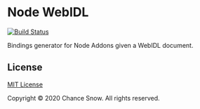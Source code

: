 # Node WebIDL

[![Build Status](https://github.com/chances/node-webidl/workflows/.github/workflows/ci.yml/badge.svg?branch=master)](https://github.com/chances/node-webidl/actions)

Bindings generator for Node Addons given a WebIDL document.

## License

[MIT License](http://opensource.org/licenses/MIT)

Copyright &copy; 2020 Chance Snow. All rights reserved.
